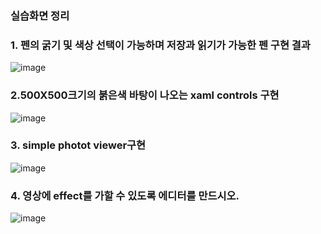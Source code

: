 ### 실습화면 정리

### 1. 펜의 굵기 및 색상 선택이 가능하며 저장과 읽기가 가능한 펜 구현 결과
   
 ![image](https://github.com/qkrgudals1030/gimal/assets/50895124/775be1d2-7369-400e-a916-09b31c23ae0c)

### 2.500X500크기의 붉은색 바탕이 나오는 xaml controls 구현

 ![image](https://github.com/qkrgudals1030/gimal/assets/50895124/2f261de9-11f7-4984-b96a-331e5862506a)

### 3. simple photot viewer구현

![image](https://github.com/qkrgudals1030/gimal/assets/50895124/7abcaa62-1037-4206-bb82-ad483a7ea05f) 

### 4. 영상에 effect를 가할 수 있도록 에디터를 만드시오.

![image](https://github.com/qkrgudals1030/gimal/assets/50895124/946f2f50-060e-4512-8236-3f6dfd39d460)

